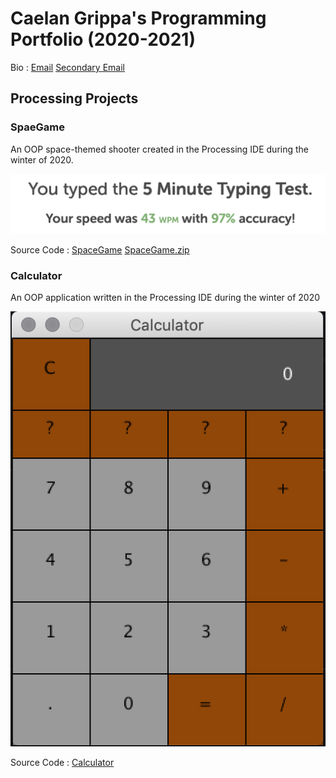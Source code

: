 # Caelan Grippa's Programming Portfolio (2020-2021)
Bio : 
[Email](mailto:caelgrip9624@granitesd.org)
[Secondary Email](mailto:hotronan1@gmail.com)

## Processing Projects

### SpaeGame

An OOP space-themed shooter created in the Processing IDE during the winter of 2020.


![SpaceGameNeeded](https://github.com/CG-SKYLN/CPportfolioB4/blob/gh-pages/images/TypingTestAugust.png)

Source Code : [SpaceGame](https://github.com/CG-SKYLN/CPportfolioB4/tree/gh-pages/src/SpaceGame)       [SpaceGame.zip](https://github.com/CG-SKYLN/CPportfolioB4/blob/gh-pages/src/SpaceGame.zip)

### Calculator

An OOP application written in the Processing IDE during the winter of 2020


![Calculator](https://github.com/CG-SKYLN/CPportfolioB4/blob/gh-pages/images/CalculatorPreview.png?raw=true)

Source Code : [Calculator](https://github.com/CG-SKYLN/CPportfolioB4/tree/gh-pages/src/Calculator)

